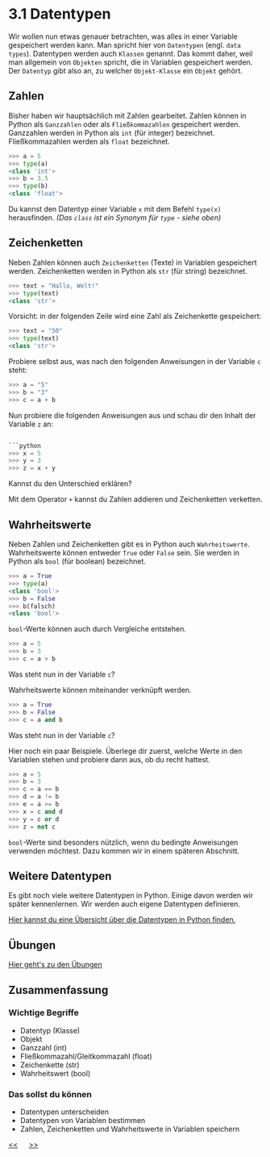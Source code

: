 # 3.1 Datentypen

Wir wollen nun etwas genauer betrachten, 
was alles in einer Variable gespeichert werden kann.
Man spricht hier von `Datentypen` (engl. `data types`).
Datentypen werden auch `Klassen` genannt.
Das kommt daher, weil man allgemein von `Objekten` spricht, 
die in Variablen gespeichert werden.
Der `Datentyp` gibt also an, zu welcher `Objekt-Klasse` ein `Objekt` gehört.

## Zahlen

Bisher haben wir hauptsächlich mit Zahlen gearbeitet.
Zahlen können in Python als `Ganzzahlen` oder als `Fließkommazahlen` gespeichert werden.
Ganzzahlen werden in Python als `int` (für integer) bezeichnet.
Fließkommazahlen werden als `float` bezeichnet.

```python
>>> a = 5
>>> type(a)
<class 'int'>
>>> b = 3.5
>>> type(b)
<class 'float'>
```

Du kannst den Datentyp einer Variable `x` mit dem Befehl `type(x)` herausfinden.
*(Das `class` ist ein Synonym für `type` - siehe oben)*

## Zeichenketten

Neben Zahlen können auch `Zeichenketten` (Texte) in Variablen gespeichert werden.
Zeichenketten werden in Python als `str` (für string) bezeichnet.

```python
>>> text = "Hallo, Welt!"
>>> type(text)
<class 'str'>
```

Vorsicht: in der folgenden Zeile wird eine Zahl als Zeichenkette gespeichert:

```python
>>> text = "50"
>>> type(text)
<class 'str'>
```

Probiere selbst aus, was nach den folgenden Anweisungen in der Variable `c` steht:

```python
>>> a = "5"
>>> b = "3"
>>> c = a + b
```

Nun probiere die folgenden Anweisungen aus und schau dir den Inhalt der Variable `z` an:

```python

```python
>>> x = 5
>>> y = 3
>>> z = x + y
```

Kannst du den Unterschied erklären?

Mit dem Operator `+` kannst du Zahlen addieren und Zeichenketten verketten.

## Wahrheitswerte

Neben Zahlen und Zeichenketten gibt es in Python auch `Wahrheitswerte`.
Wahrheitswerte können entweder `True` oder `False` sein.
Sie werden in Python als `bool` (für boolean) bezeichnet.

```python
>>> a = True
>>> type(a)
<class 'bool'>
>>> b = False
>>> b(falsch)
<class 'bool'>
```

`bool`-Werte können auch durch Vergleiche entstehen.

```python
>>> a = 5
>>> b = 3
>>> c = a > b
```

Was steht nun in der Variable `c`?

Wahrheitswerte können miteinander verknüpft werden.

```python
>>> a = True
>>> b = False
>>> c = a and b
```


Was steht nun in der Variable `c`?

Hier noch ein paar Beispiele. Überlege dir zuerst, welche Werte in den 
Variablen stehen und probiere dann aus, ob du recht hattest.

```python
>>> a = 5
>>> b = 3
>>> c = a == b
>>> d = a != b
>>> e = a >= b
>>> x = c and d
>>> y = c or d
>>> z = not c
``` 

`bool`-Werte sind besonders nützlich, wenn du bedingte Anweisungen verwenden möchtest.
Dazu kommen wir in einem späteren Abschnitt.



## Weitere Datentypen

Es gibt noch viele weitere Datentypen in Python.
Einige davon werden wir später kennenlernen.
Wir werden auch eigene Datentypen definieren.

[Hier kannst du eine Übersicht über die Datentypen in Python finden.](https://www.w3schools.com/python/python_datatypes.asp)

## Übungen
[Hier geht's zu den Übungen](../uebungen/UE_03.1_Datentypen)

## Zusammenfassung
### Wichtige Begriffe
- Datentyp (Klasse)
- Objekt
- Ganzzahl (int)
- Fließkommazahl/Gleitkommazahl (float)
- Zeichenkette (str)
- Wahrheitswert (bool)

### Das sollst du können
- Datentypen unterscheiden
- Datentypen von Variablen bestimmen
- Zahlen, Zeichenketten und Wahrheitswerte in Variablen speichern
 

[<<](03.0_Variablen) &emsp; [>>](04.0_Script.md)